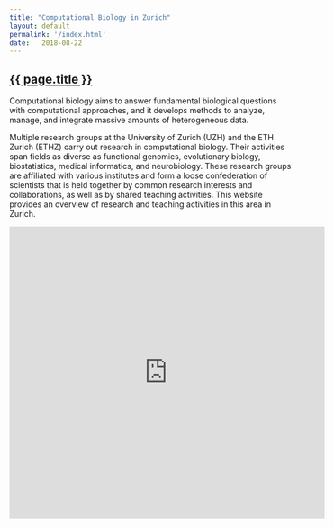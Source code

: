 ```yaml
---
title: "Computational Biology in Zurich"
layout: default
permalink: '/index.html'
date:   2018-08-22
---
```


<h2><a href="https://compbiozurich.github.io">{{ page.title }}</a></h2>

Computational biology aims to answer fundamental biological questions with computational approaches, and it develops methods to analyze, manage, and integrate massive amounts of heterogeneous data.

Multiple research groups at the University of Zurich (UZH) and the ETH Zurich (ETHZ) carry out research in computational biology. Their activities span fields as diverse as functional genomics, evolutionary biology, biostatistics, medical informatics, and neurobiology. These research groups are affiliated with various institutes and form a loose confederation of scientists that is held together by common research interests and collaborations, as well as by shared teaching activities. This website provides an overview of research and teaching activities in this area in Zurich.

<iframe frameBorder="0" width="560" height="520" src="https://progenetix.org/collabplots/?nodes=https://raw.githubusercontent.com/compbiozurich/compbiozurich.github.io/master/assets/collab/people.txt&nodesort=random&connections=https://raw.githubusercontent.com/compbiozurich/compbiozurich.github.io/master/assets/collab/connections.txt&plot_bgcolor_hex=%23ffffff&fontcol=%23000000&imgh=500&circradius=55&legendw=50&legendpos=top&legendsort=label+length&fontpx=11&legendfpx=12&imgtype=SVG&transparent=opaque&Submit=Submit&embed=1">Connections of Compbiozurich Members</iframe>
